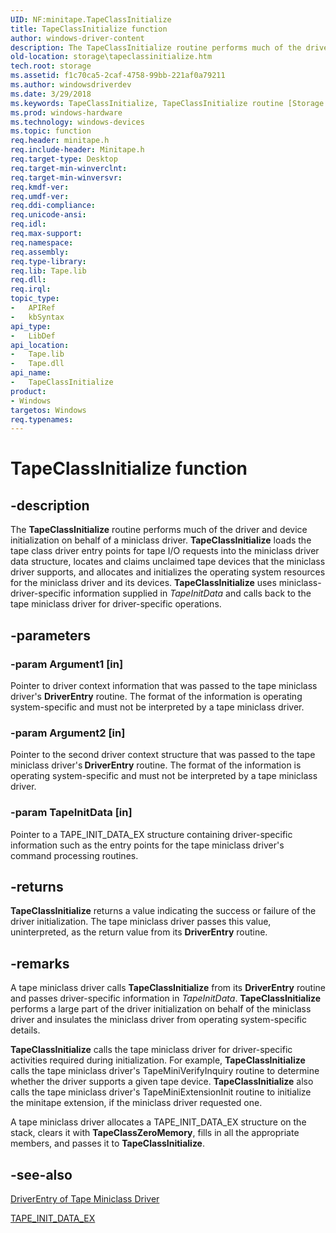 ```yaml
---
UID: NF:minitape.TapeClassInitialize
title: TapeClassInitialize function
author: windows-driver-content
description: The TapeClassInitialize routine performs much of the driver and device initialization on behalf of a miniclass driver.
old-location: storage\tapeclassinitialize.htm
tech.root: storage
ms.assetid: f1c70ca5-2caf-4758-99bb-221af0a79211
ms.author: windowsdriverdev
ms.date: 3/29/2018
ms.keywords: TapeClassInitialize, TapeClassInitialize routine [Storage Devices], minitape/TapeClassInitialize, storage.tapeclassinitialize, tapeclas_92bf66d9-2a7b-4853-ad25-b6f854533a4e.xml
ms.prod: windows-hardware
ms.technology: windows-devices
ms.topic: function
req.header: minitape.h
req.include-header: Minitape.h
req.target-type: Desktop
req.target-min-winverclnt: 
req.target-min-winversvr: 
req.kmdf-ver: 
req.umdf-ver: 
req.ddi-compliance: 
req.unicode-ansi: 
req.idl: 
req.max-support: 
req.namespace: 
req.assembly: 
req.type-library: 
req.lib: Tape.lib
req.dll: 
req.irql: 
topic_type:
-	APIRef
-	kbSyntax
api_type:
-	LibDef
api_location:
-	Tape.lib
-	Tape.dll
api_name:
-	TapeClassInitialize
product:
- Windows
targetos: Windows
req.typenames: 
---
```


# TapeClassInitialize function


## -description


The <b>TapeClassInitialize</b> routine performs much of the driver and device initialization on behalf of a miniclass driver. <b>TapeClassInitialize</b> loads the tape class driver entry points for tape I/O requests into the miniclass driver data structure, locates and claims unclaimed tape devices that the miniclass driver supports, and allocates and initializes the operating system resources for the miniclass driver and its devices. <b>TapeClassInitialize</b> uses miniclass-driver-specific information supplied in <i>TapeInitData</i> and calls back to the tape miniclass driver for driver-specific operations.


## -parameters




### -param Argument1 [in]

Pointer to driver context information that was passed to the tape miniclass driver's <b>DriverEntry</b> routine. The format of the information is operating system-specific and must not be interpreted by a tape miniclass driver.


### -param Argument2 [in]

Pointer to the second driver context structure that was passed to the tape miniclass driver's<b> DriverEntry</b> routine. The format of the information is operating system-specific and must not be interpreted by a tape miniclass driver.


### -param TapeInitData [in]

Pointer to a TAPE_INIT_DATA_EX structure containing driver-specific information such as the entry points for the tape miniclass driver's command processing routines.


## -returns



<b>TapeClassInitialize</b> returns a value indicating the success or failure of the driver initialization. The tape miniclass driver passes this value, uninterpreted, as the return value from its <b>DriverEntry</b> routine.




## -remarks



A tape miniclass driver calls <b>TapeClassInitialize</b> from its <b>DriverEntry</b> routine and passes driver-specific information in <i>TapeInitData</i>. <b>TapeClassInitialize</b> performs a large part of the driver initialization on behalf of the miniclass driver and insulates the miniclass driver from operating system-specific details.

<b>TapeClassInitialize</b> calls the tape miniclass driver for driver-specific activities required during initialization. For example, <b>TapeClassInitialize</b> calls the tape miniclass driver's TapeMiniVerifyInquiry routine to determine whether the driver supports a given tape device. <b>TapeClassInitialize</b> also calls the tape miniclass driver's TapeMiniExtensionInit routine to initialize the minitape extension, if the miniclass driver requested one.

A tape miniclass driver allocates a TAPE_INIT_DATA_EX structure on the stack, clears it with <b>TapeClassZeroMemory</b>, fills in all the appropriate members, and passes it to <b>TapeClassInitialize</b>.




## -see-also




<a href="https://msdn.microsoft.com/library/windows/hardware/ff552656">DriverEntry of Tape Miniclass Driver</a>



<a href="https://msdn.microsoft.com/library/windows/hardware/ff567968">TAPE_INIT_DATA_EX</a>
 

 

